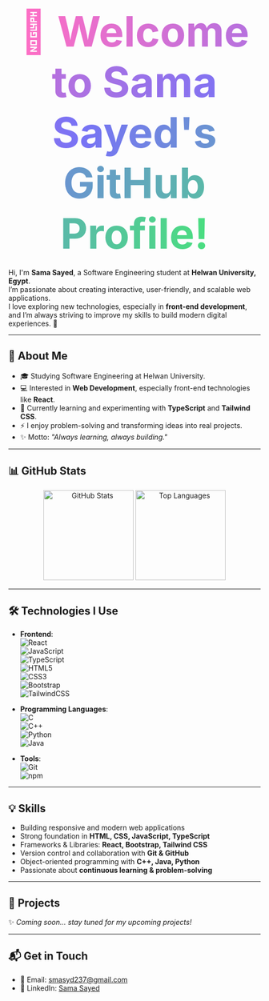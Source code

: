 <h1 align="center">
  <span style="font-size: 3em; font-weight: bold; background: linear-gradient(90deg, #ff6ec4, #7873f5, #4ade80); -webkit-background-clip: text; color: transparent; animation: gradientMove 3s infinite linear;">
    👋 Welcome to Sama Sayed's GitHub Profile!
  </span>
</h1>

Hi, I'm **Sama Sayed**, a Software Engineering student at **Helwan University, Egypt**.  
I’m passionate about creating interactive, user-friendly, and scalable web applications.  
I love exploring new technologies, especially in **front-end development**, and I’m always striving to improve my skills to build modern digital experiences. 🚀  

---

## 🌟 About Me
- 🎓 Studying Software Engineering at Helwan University.  
- 💻 Interested in **Web Development**, especially front-end technologies like **React**.  
- 🌱 Currently learning and experimenting with **TypeScript** and **Tailwind CSS**.  
- ⚡ I enjoy problem-solving and transforming ideas into real projects.  
- ✨ Motto: *"Always learning, always building."*  

---

## 📊 GitHub Stats

<p align="center">
  <img src="https://github-readme-stats.vercel.app/api?username=Sama-Zain&show_icons=true&theme=radical" alt="GitHub Stats" height="180"/>
  <img src="https://github-readme-stats.vercel.app/api/top-langs/?username=Sama-Zain&layout=compact&theme=radical" alt="Top Languages" height="180"/>
</p>

---

## 🛠️ Technologies I Use
- **Frontend**:  
  ![React](https://img.shields.io/badge/React-61DAFB?style=for-the-badge&logo=react&logoColor=black)  
  ![JavaScript](https://img.shields.io/badge/JavaScript-F7DF1E?style=for-the-badge&logo=javascript&logoColor=black)  
  ![TypeScript](https://img.shields.io/badge/TypeScript-3178C6?style=for-the-badge&logo=typescript&logoColor=white)  
  ![HTML5](https://img.shields.io/badge/HTML5-E34F26?style=for-the-badge&logo=html5&logoColor=white)  
  ![CSS3](https://img.shields.io/badge/CSS3-1572B6?style=for-the-badge&logo=css3&logoColor=white)  
  ![Bootstrap](https://img.shields.io/badge/Bootstrap-7952B3?style=for-the-badge&logo=bootstrap&logoColor=white)  
  ![TailwindCSS](https://img.shields.io/badge/Tailwind-06B6D4?style=for-the-badge&logo=tailwindcss&logoColor=white)  

- **Programming Languages**:  
  ![C](https://img.shields.io/badge/C-00599C?style=for-the-badge&logo=c&logoColor=white)  
  ![C++](https://img.shields.io/badge/C++-00599C?style=for-the-badge&logo=cplusplus&logoColor=white)  
  ![Python](https://img.shields.io/badge/Python-3776AB?style=for-the-badge&logo=python&logoColor=white)  
  ![Java](https://img.shields.io/badge/Java-007396?style=for-the-badge&logo=java&logoColor=white)  

- **Tools**:  
  ![Git](https://img.shields.io/badge/Git-F05032?style=for-the-badge&logo=git&logoColor=white)  
  ![npm](https://img.shields.io/badge/npm-CB3837?style=for-the-badge&logo=npm&logoColor=white)  

---

## 💡 Skills
- Building responsive and modern web applications  
- Strong foundation in **HTML, CSS, JavaScript, TypeScript**  
- Frameworks & Libraries: **React, Bootstrap, Tailwind CSS**  
- Version control and collaboration with **Git & GitHub**  
- Object-oriented programming with **C++, Java, Python**  
- Passionate about **continuous learning & problem-solving**  

---

## 🚀 Projects
✨ *Coming soon... stay tuned for my upcoming projects!*  

---

## 📬 Get in Touch
- 📧 Email: [smasyd237@gmail.com](mailto:smasyd237@gmail.com)  
- 🔗 LinkedIn: [Sama Sayed](https://www.linkedin.com/in/sama-sayed-801189386)  
